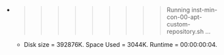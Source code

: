 * >>>>>>>>> Running inst-min-con-00-apt-custom-repository.sh ...
  * Disk size = 392876K. Space Used = 3044K. Runtime = 00:00:00:04.
